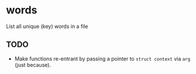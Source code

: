 # words

List all unique (key) words in a file

## TODO

- Make functions re-entrant by passing a pointer to `struct context` via `arg`
  (just because).
